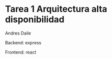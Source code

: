 ﻿# Tarea 1 Arquitectura alta disponibilidad
 Andres Daile
 
 
 Backend: express
 
 
 Frontend: react
